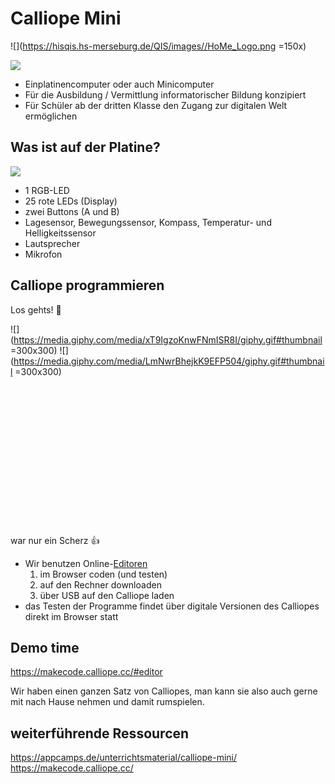 #  Calliope Mini
![](https://hisqis.hs-merseburg.de/QIS/images//HoMe_Logo.png =150x)


![](https://pads.eigenbaukombinat.de/uploads/upload_e4acb4f1cbf5ed7bee9826f3788c0a5c.png)

- Einplatinencomputer oder auch Minicomputer
- Für die Ausbildung / Vermittlung informatorischer Bildung konzipiert
- Für Schüler ab der dritten Klasse den Zugang zur digitalen Welt ermöglichen


## Was ist auf der Platine?
![](https://pads.eigenbaukombinat.de/uploads/upload_7830525d1ee17595f5c1079a9d132d60.png)

- 1 RGB-LED
- 25 rote LEDs (Display)
- zwei Buttons (A und B)
- Lagesensor, Bewegungssensor, Kompass, Temperatur- und Helligkeitssensor
- Lautsprecher
- Mikrofon

## Calliope programmieren


Los gehts! 🦾

![](https://media.giphy.com/media/xT9IgzoKnwFNmISR8I/giphy.gif#thumbnail =300x300) ![](https://media.giphy.com/media/LmNwrBhejkK9EFP504/giphy.gif#thumbnail =300x300)

<br><br><br><br><br><br><br><br><br><br><br><br><br><br>
war nur ein Scherz :+1: 


- Wir benutzen Online-[Editoren](https://makecode.calliope.cc/#editor)
    1. im Browser coden (und testen)
    2. auf den Rechner downloaden
    3. über USB auf den Calliope laden
- das Testen der Programme findet über digitale Versionen des Calliopes direkt im Browser statt

## Demo time

https://makecode.calliope.cc/#editor

Wir haben einen ganzen Satz von Calliopes, man kann sie also auch gerne mit nach Hause nehmen und damit rumspielen.

## weiterführende Ressourcen

https://appcamps.de/unterrichtsmaterial/calliope-mini/
https://makecode.calliope.cc/